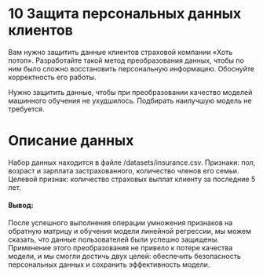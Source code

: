 # 10 Защита персональных данных клиентов

Вам нужно защитить данные клиентов страховой компании «Хоть потоп». Разработайте такой метод преобразования данных, чтобы по ним было сложно восстановить персональную информацию. Обоснуйте корректность его работы.

Нужно защитить данные, чтобы при преобразовании качество моделей машинного обучения не ухудшилось. Подбирать наилучшую модель не требуется.

# Описание данных
Набор данных находится в файле /datasets/insurance.csv.
Признаки: пол, возраст и зарплата застрахованного, количество членов его семьи.
Целевой признак: количество страховых выплат клиенту за последние 5 лет.

#### Вывод:
 После успешного выполнения операции умножения признаков на обратную матрицу и обучения модели линейной регрессии, мы можем сказать, что данные пользователей были успешно защищены. Применение этого преобразования не привело к потере качества модели, и мы смогли достичь двух целей: обеспечить безопасность персональных данных и сохранить эффективность модели.
